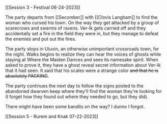 [[Session 3 - Festival 06-24-2023]]

The party departs from [[Secomber]] with [[Clovis Langham]] to find the woman who cursed his town. On the way they get attacked by a group of scarecrows and swarms of ravens. Ver-Ik gets carried off and they accidentally set a fire in the field they were in, but they manage to defeat the enemies and put out the fires.

The party stops in Uluvin, an otherwise unimportant crossroads town, for the night. Walks begins to realize they can hear the voices of ghosts while staying at Where the Maiden Dances and sees its namesake spirit. When asked to prove it, they have a ghost reveal secret information about Ver-Ik that it had seen. It said that his scales were a strange color ~~and that he is absolutely PACKING~~.

The party continues the next day to follow the signs posted to the abandoned dwarven keep where they'll find the woman they're looking for (I forget how they found out where they needed to go, but they did). 

There might have been some bandits on the way? I dunno I forgot.

[[Session 5 - Rurem and Knak 07-22-2023]]